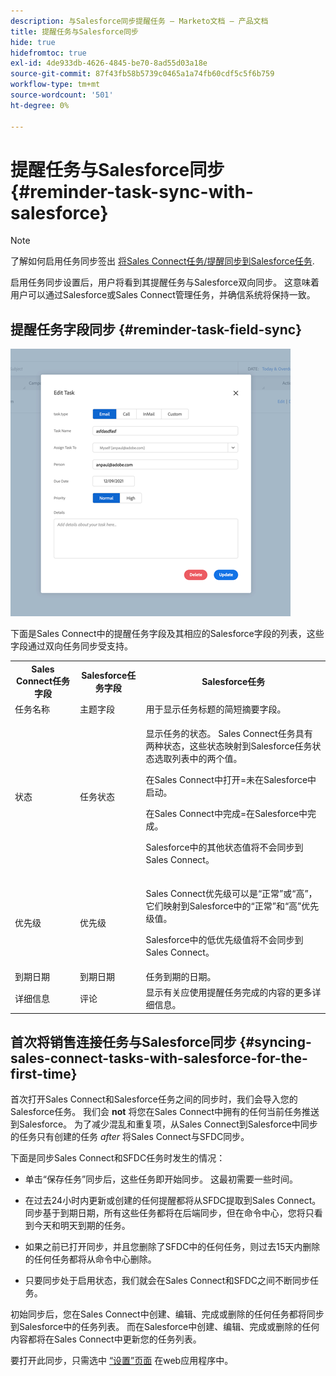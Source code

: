 ```yaml
---
description: 与Salesforce同步提醒任务 — Marketo文档 — 产品文档
title: 提醒任务与Salesforce同步
hide: true
hidefromtoc: true
exl-id: 4de933db-4626-4845-be70-8ad55d03a18e
source-git-commit: 87f43fb58b5739c0465a1a74fb60cdf5c5f6b759
workflow-type: tm+mt
source-wordcount: '501'
ht-degree: 0%

---
```


# 提醒任务与Salesforce同步 {#reminder-task-sync-with-salesforce}

>[!NOTE]
>
>了解如何启用任务同步签出 [将Sales Connect任务/提醒同步到Salesforce任务](/help/marketo/product-docs/marketo-sales-connect/crm/salesforce-integration/salesforce-sync-settings.md#sync-sales-connect-tasks-reminders-to-salesforce-tasks).

启用任务同步设置后，用户将看到其提醒任务与Salesforce双向同步。 这意味着用户可以通过Salesforce或Sales Connect管理任务，并确信系统将保持一致。

## 提醒任务字段同步 {#reminder-task-field-sync}

![](assets/reminder-task-sync-with-salesforce-1.png)

下面是Sales Connect中的提醒任务字段及其相应的Salesforce字段的列表，这些字段通过双向任务同步受支持。

<table>
 <tr>
  <th>Sales Connect任务字段</th>
  <th>Salesforce任务字段</th>
  <th>Salesforce任务</th>
 </tr>
 <tr>
  <td>任务名称</td>
  <td>主题字段</td>
  <td>用于显示任务标题的简短摘要字段。</td>
 </tr>
 <tr>
  <td>状态</td>
  <td>任务状态</td>
  <td><p>显示任务的状态。 Sales Connect任务具有两种状态，这些状态映射到Salesforce任务状态选取列表中的两个值。</p>
  <p>在Sales Connect中打开=未在Salesforce中启动。</p>
  <p>在Sales Connect中完成=在Salesforce中完成。</p>
  <p>Salesforce中的其他状态值将不会同步到Sales Connect。</p></td>
 </tr>
 <tr>
  <td>优先级</td>
  <td>优先级</td>
  <td><p>Sales Connect优先级可以是“正常”或“高”，它们映射到Salesforce中的“正常”和“高”优先级值。</p>
  <p>Salesforce中的低优先级值将不会同步到Sales Connect。</p></td>
 </tr>
 <tr>
  <td>到期日期</td>
  <td>到期日期</td>
  <td>任务到期的日期。</td>
 </tr>
 <tr>
  <td>详细信息</td>
  <td>评论</td>
  <td>显示有关应使用提醒任务完成的内容的更多详细信息。</td>
 </tr>
</table>

## 首次将销售连接任务与Salesforce同步 {#syncing-sales-connect-tasks-with-salesforce-for-the-first-time}

首次打开Sales Connect和Salesforce任务之间的同步时，我们会导入您的Salesforce任务。 我们会 **not** 将您在Sales Connect中拥有的任何当前任务推送到Salesforce。 为了减少混乱和重复项，从Sales Connect到Salesforce中同步的任务只有创建的任务 *after* 将Sales Connect与SFDC同步。

下面是同步Sales Connect和SFDC任务时发生的情况：

* 单击“保存任务”同步后，这些任务即开始同步。 这最初需要一些时间。

* 在过去24小时内更新或创建的任何提醒都将从SFDC提取到Sales Connect。 同步基于到期日期，所有这些任务都将在后端同步，但在命令中心，您将只看到今天和明天到期的任务。

* 如果之前已打开同步，并且您删除了SFDC中的任何任务，则过去15天内删除的任何任务都将从命令中心删除。

* 只要同步处于启用状态，我们就会在Sales Connect和SFDC之间不断同步任务。

初始同步后，您在Sales Connect中创建、编辑、完成或删除的任何任务都将同步到Salesforce中的任务列表。 而在Salesforce中创建、编辑、完成或删除的任何内容都将在Sales Connect中更新您的任务列表。

要打开此同步，只需选中 [“设置”页面](https://toutapp.com/login) 在web应用程序中。
